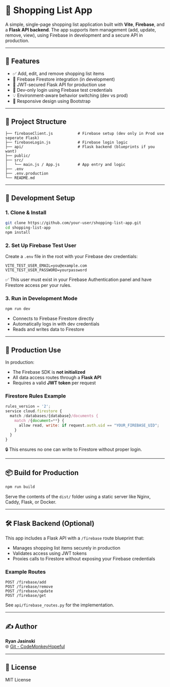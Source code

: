 # 🛒 Shopping List App

A simple, single-page shopping list application built with **Vite**, **Firebase**, and a **Flask API backend**. The app supports item management (add, update, remove, view), using Firebase in development and a secure API in production.

---

## 🚀 Features

- ✅ Add, edit, and remove shopping list items
- 🔄 Firebase Firestore integration (in development)
- 🔐 JWT-secured Flask API for production use
- 🔑 Dev-only login using Firebase test credentials
- 💡 Environment-aware behavior switching (dev vs prod)
- 📱 Responsive design using Bootstrap

---

## 📁 Project Structure

```
├── firebaseClient.js           # Firebase setup (dev only in Prod use seperate Flask)
├── firebaseLogin.js            # Firebase login logic
├── api/                        # Flask backend (blueprints if you want) 
├── public/
├── src/
│   └── main.js / App.js        # App entry and logic
├── .env                       
├── .env.production            
└── README.md
```

---

## 🔧 Development Setup

### 1. Clone & Install

```bash
git clone https://github.com/your-user/shopping-list-app.git
cd shopping-list-app
npm install
```

### 2. Set Up Firebase Test User

Create a `.env` file in the root with your Firebase dev credentials:

```env
VITE_TEST_USER_EMAIL=you@example.com
VITE_TEST_USER_PASSWORD=yourpassword
```

✅ This user must exist in your Firebase Authentication panel and have Firestore access per your rules.

### 3. Run in Development Mode

```bash
npm run dev
```

- Connects to Firebase Firestore directly
- Automatically logs in with dev credentials
- Reads and writes data to Firestore

---

## 🔐 Production Use

In production:

- The Firebase SDK is **not initialized**
- All data access routes through a **Flask API**
- Requires a valid **JWT token** per request

### Firestore Rules Example

```js
rules_version = '2';
service cloud.firestore {
  match /databases/{database}/documents {
    match /{document=**} {
      allow read, write: if request.auth.uid == "YOUR_FIREBASE_UID";
    }
  }
}
```

🔒 This ensures no one can write to Firestore without proper login.

---

## 📦 Build for Production

```bash
npm run build
```

Serve the contents of the `dist/` folder using a static server like Nginx, Caddy, Flask, or Docker.

---

## 🛠️ Flask Backend (Optional)

This app includes a Flask API with a `/firebase` route blueprint that:

- Manages shopping list items securely in production
- Validates access using JWT tokens
- Proxies calls to Firestore without exposing your Firebase credentials

### Example Routes

```
POST /firebase/add
POST /firebase/remove
POST /firebase/update
POST /firebase/get
```

See `api/firebase_routes.py` for the implementation.

---

## ✍️ Author

**Ryan Jasinski**  
🌐 [Git - CodeMonkeyHopeful](https://github.com/codeMonkeyHopeful)

---

## 📝 License

MIT License
